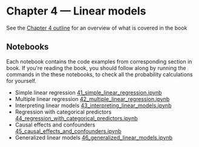 # Chapter 4 — Linear models

See the [Chapter 4 outline](https://docs.google.com/document/d/1fwep23-95U-w1QMPU31nOvUnUXE2X3s_Dbk5JuLlKAY/edit#heading=h.9etj7aw4al9w)
for an overview of what is covered in the book


## Notebooks

Each notebook contains the code examples from corresponding section in book.
If you're reading the book, you should follow along by running the commands in the these notebooks,
to check all the probability calculations for yourself.

- Simple linear regression [41_simple_linear_regression.ipynb](./41_simple_linear_regression.ipynb)
- Multiple linear regression [42_multiple_linear_regression.ipynb](./42_multiple_linear_regression.ipynb)
- Interpreting linear models [43_interpreting_linear_models.ipynb](./43_interpreting_linear_models.ipynb)
- Regression with categorical predictors [44_regression_with_categorical_predictors.ipynb](./44_regression_with_categorical_predictors.ipynb)
- Causal effects and confounders [45_causal_effects_and_confounders.ipynb](./45_causal_effects_and_confounders.ipynb)
- Generalized linear models [46_generalized_linear_models.ipynb](./46_generalized_linear_models.ipynb)


